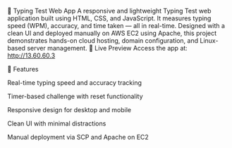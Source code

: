 📝 Typing Test Web App
A responsive and lightweight Typing Test web application built using HTML, CSS, and JavaScript. It measures typing speed (WPM), accuracy, and time taken — all in real-time. Designed with a clean UI and deployed manually on AWS EC2 using Apache, this project demonstrates hands-on cloud hosting, domain configuration, and Linux-based server management.
🚀 Live Preview
Access the app at: http://13.60.60.3

🔧 Features

Real-time typing speed and accuracy tracking

Timer-based challenge with reset functionality

Responsive design for desktop and mobile

Clean UI with minimal distractions

Manual deployment via SCP and Apache on EC2

